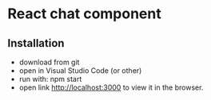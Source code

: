 # React chat component 

## Installation

- download from git
- open in Visual Studio Code (or other)
- run with: npm start
- open link [http://localhost:3000](http://localhost:3000) to view it in the browser.